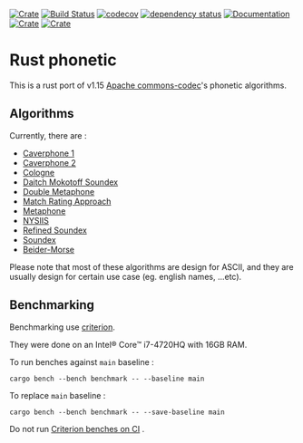 [![Crate](https://img.shields.io/crates/v/rphonetic.svg)](https://crates.io/crates/rphonetic)
[![Build Status](https://github.com/Dalvany/rphonetic/actions/workflows/rust.yml/badge.svg)](https://github.com/Dalvany/rphonetic/actions/workflows/rust.yml)
[![codecov](https://codecov.io/gh/Dalvany/rphonetic/branch/main/graph/badge.svg)](https://codecov.io/gh/Dalvany/rphonetic)
[![dependency status](https://deps.rs/repo/github/Dalvany/rphonetic/status.svg)](https://deps.rs/repo/github/Dalvany/rphonetic)
[![Documentation](https://docs.rs/rphonetic/badge.svg)](https://docs.rs/rphonetic/)
[![Crate](https://img.shields.io/crates/d/rphonetic.svg)](https://crates.io/crates/rphonetic)
[![Crate](https://img.shields.io/crates/l/rphonetic.svg)](https://crates.io/crates/rphonetic)

# Rust phonetic

This is a rust port of v1.15 [Apache commons-codec](https://commons.apache.org/proper/commons-codec/)'s phonetic
algorithms.

## Algorithms

Currently, there are :

* [Caverphone 1](https://en.wikipedia.org/wiki/Caverphone)
* [Caverphone 2](https://en.wikipedia.org/wiki/Caverphone)
* [Cologne](https://en.wikipedia.org/wiki/Cologne_phonetics)
* [Daitch Mokotoff Soundex](https://en.wikipedia.org/wiki/Daitch%E2%80%93Mokotoff_Soundex)
* [Double Metaphone](https://en.wikipedia.org/wiki/Metaphone#Double_Metaphone)
* [Match Rating Approach](https://en.wikipedia.org/wiki/Match_rating_approach)
* [Metaphone](https://en.wikipedia.org/wiki/Metaphone)
* [NYSIIS](https://en.wikipedia.org/wiki/New_York_State_Identification_and_Intelligence_System)
* [Refined Soundex](https://en.wikipedia.org/wiki/Soundex)
* [Soundex](https://en.wikipedia.org/wiki/Soundex)
* [Beider-Morse](https://en.wikipedia.org/wiki/Daitch%E2%80%93Mokotoff_Soundex#Beider%E2%80%93Morse_Phonetic_Name_Matching_Algorithm)

Please note that most of these algorithms are design for ASCII, and they are usually design for certain use case (eg.
english names, ...etc).

## Benchmarking

Benchmarking use [criterion](https://bheisler.github.io/criterion.rs/book/criterion_rs.html).

They were done on an Intel® Core™ i7-4720HQ with 16GB RAM.

To run benches against `main` baseline :

```shell
cargo bench --bench benchmark -- --baseline main
```

To replace `main` baseline :

```shell
cargo bench --bench benchmark -- --save-baseline main
```

Do not
run [Criterion benches on CI](https://bheisler.github.io/criterion.rs/book/faq.html#how-should-i-run-criterionrs-benchmarks-in-a-ci-pipeline)
.


